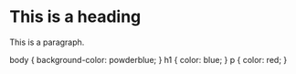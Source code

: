 <!DOCTYPE html>
<html>
<head>
  <link rel="stylesheet" href="styles.css">
</head>
<body>

<h1>This is a heading</h1>
<p>This is a paragraph.</p>

</body>
</html>

body {
  background-color: powderblue;
}
h1 {
  color: blue;
}
p {
  color: red;
}
